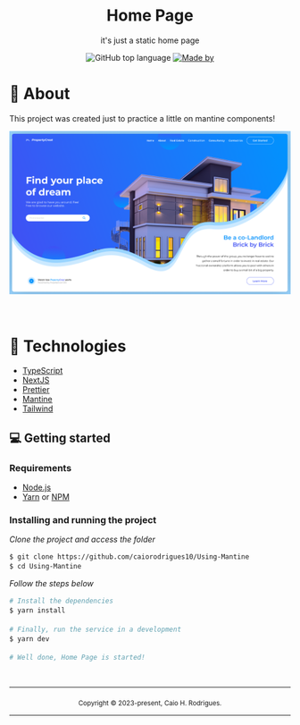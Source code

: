 <div align="center">
  <h1>Home Page</h1>
  <p>it's just a static home page</p>
  <p>
    <img alt="GitHub top language" src="https://img.shields.io/github/languages/top/caiorodrigues10/Using-mantine?color=%232196F3">
    <a href="https://www.linkedin.com/in/caio-henrique-rodrigues-9b155916b/" target="_blank" rel="noopener noreferrer">
      <img alt="Made by" src="https://img.shields.io/badge/made%20by-Caio%20Rodrigues-%232196F3">
    </a>          
  </p>
</div>

# 👀 About

This project was created just to practice a little on mantine components!

<div align="center">
  <img src="public/images/viewPage.png" width="700" /> 
</div>

<br>
<br>


# 🚀 Technologies

  - [TypeScript](https://www.typescriptlang.org/)
  - [NextJS](https://nextjs.org/)
  - [Prettier](https://prettier.io/)
  - [Mantine](https://mantine.dev/)
  - [Tailwind](https://tailwindcss.com/)

## 💻 Getting started

### Requirements

- [Node.js](https://nodejs.org/en/)
- [Yarn](https://classic.yarnpkg.com/) or [NPM](https://www.npmjs.com/)

### Installing and running the project

*Clone the project and access the folder*

```bash
$ git clone https://github.com/caiorodrigues10/Using-Mantine 
$ cd Using-Mantine
```

*Follow the steps below*

```bash
# Install the dependencies
$ yarn install

# Finally, run the service in a development
$ yarn dev

# Well done, Home Page is started!
```
<br>

<hr>
<div align="center">
  <sub>Copyright © 2023-present, Caio H. Rodrigues.</sub>
</div>
<hr>
